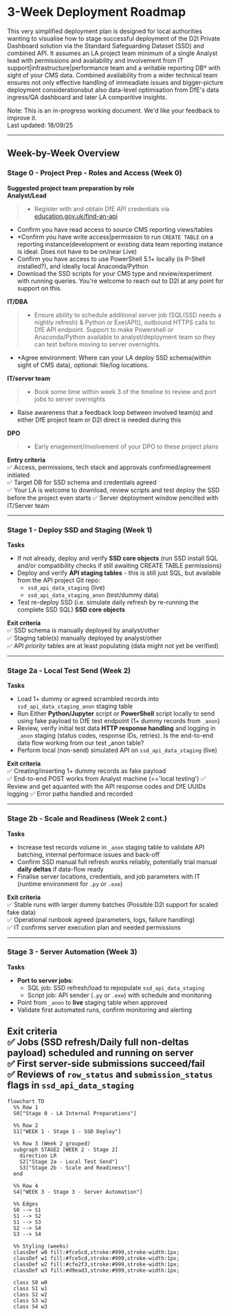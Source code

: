 # 3-Week Deployment Roadmap

This very simplified deployment plan is designed for local authorities wanting to visualise how to stage successful deployment of the D2I Private Dashboard solution via the Standard Safeguarding Dataset (SSD) and combined API. It assumes an LA project team minimum of a single Analyst lead with permissions and availability and involvement from IT support|infrastructure|performance team and a writable reporting DB* with sight of your CMS data. Combined availability from a  wider technical team ensures not only effective handling of immeadiate issues and bigger-picture deployment considerationsbut also data-level optimisation from DfE's data ingress/QA dashboard and later LA comparitive insights. 

Note: This is an in-progress working document. We'd like your feedback to improve it.  
Last updated: 18/09/25

---

## Week-by-Week Overview

### **Stage 0 - Project Prep - Roles and Access (Week 0)**
**Suggested project team preparation by role**  
**Analyst/Lead**  
> - Register with and obtain DfE API credentials via [education.gov.uk/find-an-api](https://pp-find-and-use-an-api.education.gov.uk/find-an-api)  
 - Confirm you have read access to source CMS reporting views/tables  
 - *Confirm you have write access|permission to run `CREATE TABLE` on a reporting instance(development or existing data team reporting instance is ideal. Does not have to be on/near Live)  
 - Confirm you have access to use PowerShell 5.1+ locally (is P-Shell installed?), and ideally local Anaconda/Python 
 - Download the SSD scripts for your CMS type and review/experiment with running queries. You're welcome to reach out to D2I at any point for support on this.  

**IT/DBA**  
> - Ensure ability to schedule additional server job (SQL(SSD needs a nightly refresh) & Python or Exe(API)), outbound HTTPS calls to DfE API endpoint. Support to make Powershell or Anaconda/Python available to analyst/deployment team so they can test before moving to server overnights.   
- *Agree environment: Where can your LA deploy SSD schema(within sight of CMS data), optional: file/log locations. 

**IT/server team** 
> - Book some time within week 3 of the timeline to review and port jobs to server overnights
 - Raise awareness that a feedback loop between involved team(s) and either DfE project team or D2I direct is needed during this

**DPO**
> - Early enagement/involvement of your DPO to these project plans

**Entry criteria**  
✅ Access, permissions, tech stack and approvals confirmed/agreement initiated  
✅ Target DB for SSD schema and credentials agreed  
✅ Your LA is welcome to download, review scripts and test deploy the SSD before the project even starts
✅ Server deployment window pencilled with IT/Server team

---

### **Stage 1 - Deploy SSD and Staging (Week 1)**
**Tasks**  
- If not already, deploy and verify **SSD core objects** (run SSD install SQL and/or compatibility checks if still awaiting CREATE TABLE permissions)  
- Deploy and verify **API staging tables** - this is still just SQL, but available from the API project Git repo:  
  - `ssd_api_data_staging` (live)  
  - `ssd_api_data_staging_anon` (test/dummy data)  
- Test re-deploy SSD (i.e. simulate daily refresh by re-running the complete SSD SQL)  **SSD core objects**  

**Exit criteria**  
✅ SSD schema is manually deployed by analyst/other  
✅ Staging table(s) manually deployed by analyst/other  
✅ API *priority* tables are at least populating (data might not yet be verified)  

---

### **Stage 2a - Local Test Send (Week 2)**
**Tasks**  
- Load 1+ dummy or agreed scrambled records into `ssd_api_data_staging_anon` staging table  
- Run Either **Python/Jupyter** script or **PowerShell** script locally to send using fake payload to DfE test endpoint (1+ dummy records from `_anon`)  
- Review, verify initial test data **HTTP response handling** and logging in `_anon` staging (status codes, response IDs, retries). Is the end-to-end data flow working from our test _anon table? 
- Perform local (non-send) simulated API on `ssd_api_data_staging` (live)  

**Exit criteria**  
✅ Creating/inserting 1+ dummy records as fake payload  
✅ End-to-end POST works from Analyst machine (=='local testing')
✅ Review and get aquanted with the API response codes and DfE UUIDs logging
✅ Error paths handled and recorded  

---

### **Stage 2b - Scale and Readiness (Week 2 cont.)**
**Tasks**  
- Increase test records volume in `_anon` staging table to validate API batching, internal performace issues and back-off  
- Confirm SSD manual full refresh works reliably, potentially trial manual **daily deltas** if data-flow ready  
- Finalise server locations, credentials, and job parameters with IT (runtime environment for `.py` or `.exe`)  

**Exit criteria**  
✅ Stable runs with larger dummy batches (Possible D2I support for scaled fake data)  
✅ Operational runbook agreed (parameters, logs, failure handling)  
✅ IT confirms server execution plan and needed permissions  

---

### **Stage 3 - Server Automation (Week 3)**
**Tasks**  
- **Port to server jobs**:  
  - SQL job: SSD refresh/load to repopulate `ssd_api_data_staging`  
  - Script job: API sender (`.py` or `.exe`) with schedule and monitoring  
- Point from `_anon` to **live** staging table when approved  
- Validate first automated runs, confirm monitoring and alerting  

**Exit criteria**  
✅ Jobs (SSD refresh/Daily full non-deltas payload) scheduled and running on server  
✅ First server-side submissions succeed/fail  
✅ Reviews of `row_status` and `submission_status` flags in `ssd_api_data_staging`
---




```mermaid
flowchart TD
  %% Row 1
  S0["Stage 0 - LA Internal Preparations"]

  %% Row 2
  S1["WEEK 1 - Stage 1 - SSD Deploy"]

  %% Row 3 (Week 2 grouped)
  subgraph STAGE2 [WEEK 2 - Stage 2]
    direction LR
    S2["Stage 2a - Local Test Send"]
    S3["Stage 2b - Scale and Readiness"]
  end

  %% Row 4
  S4["WEEK 3 - Stage 3 - Server Automation"]

  %% Edges
  S0 --> S1
  S1 --> S2
  S1 --> S3
  S2 --> S4
  S3 --> S4

  %% Styling (weeks)
  classDef w0 fill:#fce5cd,stroke:#999,stroke-width:1px;
  classDef w1 fill:#fce5cd,stroke:#999,stroke-width:1px;
  classDef w2 fill:#cfe2f3,stroke:#999,stroke-width:1px;
  classDef w3 fill:#d9ead3,stroke:#999,stroke-width:1px;

  class S0 w0
  class S1 w1
  class S2 w2
  class S3 w2
  class S4 w3

```

